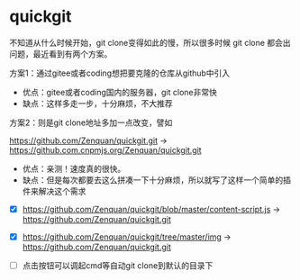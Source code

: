 # quickgit

不知道从什么时候开始，git clone变得如此的慢，所以很多时候 git clone 都会出问题，最近看到有两个方案。

方案1：通过gitee或者coding想把要克隆的仓库从github中引入

- 优点：gitee或者coding国内的服务器，git clone非常快
- 缺点：这样多走一步，十分麻烦，不大推荐

方案2：则是git clone地址多加一点改变，譬如

https://github.com/Zenquan/quickgit.git -> https://github.com.cnpmjs.org/Zenquan/quickgit.git

- 优点：亲测！速度真的很快。
- 缺点：但是每次都要去这么拼凑一下十分麻烦，所以就写了这样一个简单的插件来解决这个需求

- [x] https://github.com/Zenquan/quickgit/blob/master/content-script.js -> https://github.com/Zenquan/quickgit.git

- [x] https://github.com/Zenquan/quickgit/tree/master/img -> https://github.com/Zenquan/quickgit.git

- [ ] 点击按钮可以调起cmd等自动git clone到默认的目录下
